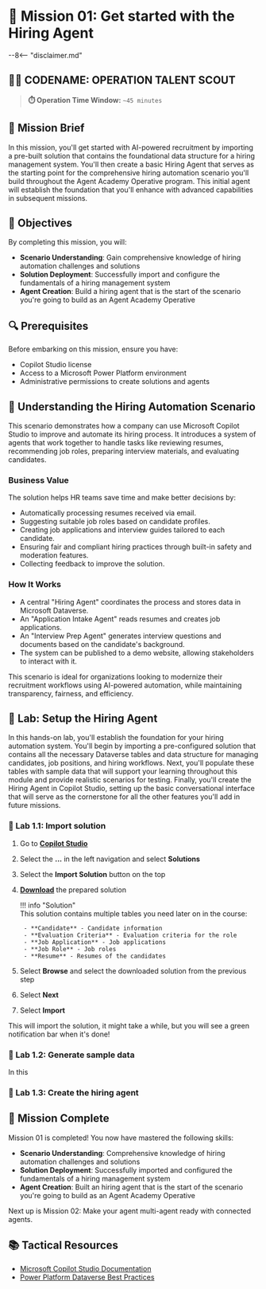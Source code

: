 # 🚨 Mission 01: Get started with the Hiring Agent

--8<-- "disclaimer.md"

## 🕵️‍♂️ CODENAME: OPERATION TALENT SCOUT

> **⏱️ Operation Time Window:** `~45 minutes`

## 🎯 Mission Brief

In this mission, you'll get started with AI-powered recruitment by importing a pre-built solution that contains the foundational data structure for a hiring management system. You'll then create a basic Hiring Agent that serves as the starting point for the comprehensive hiring automation scenario you'll build throughout the Agent Academy Operative program. This initial agent will establish the foundation that you'll enhance with advanced capabilities in subsequent missions.

## 🔎 Objectives

By completing this mission, you will:

- **Scenario Understanding**: Gain comprehensive knowledge of hiring automation challenges and solutions
- **Solution Deployment**: Successfully import and configure the fundamentals of a hiring management system
- **Agent Creation**: Build a hiring agent that is the start of the scenario you're going to build as an Agent Academy Operative

## 🔍 Prerequisites

Before embarking on this mission, ensure you have:

- Copilot Studio license
- Access to a Microsoft Power Platform environment
- Administrative permissions to create solutions and agents

## 🏢 Understanding the Hiring Automation Scenario

This scenario demonstrates how a company can use Microsoft Copilot Studio to improve and automate its hiring process. It introduces a system of agents that work together to handle tasks like reviewing resumes, recommending job roles, preparing interview materials, and evaluating candidates.

### Business Value

The solution helps HR teams save time and make better decisions by:

- Automatically processing resumes received via email.
- Suggesting suitable job roles based on candidate profiles.
- Creating job applications and interview guides tailored to each candidate.
- Ensuring fair and compliant hiring practices through built-in safety and moderation features.
- Collecting feedback to improve the solution.

### How It Works

- A central "Hiring Agent" coordinates the process and stores data in Microsoft Dataverse.
- An "Application Intake Agent" reads resumes and creates job applications.
- An "Interview Prep Agent" generates interview questions and documents based on the candidate's background.
- The system can be published to a demo website, allowing stakeholders to interact with it.

This scenario is ideal for organizations looking to modernize their recruitment workflows using AI-powered automation, while maintaining transparency, fairness, and efficiency.

## 🧪 Lab: Setup the Hiring Agent

In this hands-on lab, you'll establish the foundation for your hiring automation system. You'll begin by importing a pre-configured solution that contains all the necessary Dataverse tables and data structure for managing candidates, job positions, and hiring workflows. Next, you'll populate these tables with sample data that will support your learning throughout this module and provide realistic scenarios for testing. Finally, you'll create the Hiring Agent in Copilot Studio, setting up the basic conversational interface that will serve as the cornerstone for all the other features you'll add in future missions.

### 🧪 Lab 1.1: Import solution

1. Go to **[Copilot Studio](https://copilotstudio.microsoft.com)**
1. Select the **...** in the left navigation and select **Solutions**
1. Select the **Import Solution** button on the top
1. **[Download](https://raw.githubusercontent.com/microsoft/agent-academy/refs/heads/main/docs/operative-preview/01-get-started/assets/Operative01_1_0_0_0.zip)** the prepared solution

    !!! info "Solution"  
        This solution contains multiple tables you need later on in the course:
        <!-- markdownlint-disable-next-line MD009 -->
        
        - **Candidate** - Candidate information
        - **Evaluation Criteria** - Evaluation criteria for the role
        - **Job Application** - Job applications
        - **Job Role** - Job roles
        - **Resume** - Resumes of the candidates

1. Select **Browse** and select the downloaded solution from the previous step
1. Select **Next**
1. Select **Import**

This will import the solution, it might take a while, but you will see a green notification bar when it's done!

### 🧪 Lab 1.2: Generate sample data

In this

### 🧪 Lab 1.3: Create the hiring agent

## 🎉 Mission Complete

Mission 01 is completed! You now have mastered the following skills:

- **Scenario Understanding**: Comprehensive knowledge of hiring automation challenges and solutions
- **Solution Deployment**: Successfully imported and configured the fundamentals of a hiring management system
- **Agent Creation**: Built an hiring agent that is the start of the scenario you're going to build as an Agent Academy Operative

Next up is Mission 02: Make your agent multi-agent ready with connected agents.

## 📚 Tactical Resources

- [Microsoft Copilot Studio Documentation](https://docs.microsoft.com/copilot-studio)
- [Power Platform Dataverse Best Practices](https://docs.microsoft.com/power-platform/dataverse)
